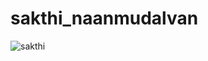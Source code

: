 # sakthi_naanmudalvan 
![sakthi](https://github.com/Sakthi151610/sakthi_naanmudalvan/assets/148442093/e5df6c57-718e-4ba9-a133-ff347d988f57)
